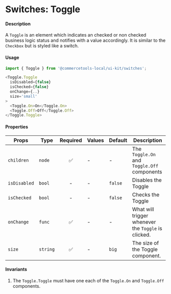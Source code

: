 # Switches: Toggle

#### Description

A `Toggle` is an element which indicates an checked or non checked business logic status and
notifies with a value accordingly. It is similar to the `Checkbox` but is styled
like a switch.

#### Usage

```js
import { Toggle } from '@commercetools-local/ui-kit/switches';

<Toggle.Toggle
  isDisabled={false}
  isChecked={false}
  onChange={..}
  size='small'
>
  <Toggle.On>On</Toggle.On>
  <Toggle.Off>Off</Toggle.Off>
</Toggle.Toggle>
```

#### Properties

| Props        | Type     | Required | Values | Default | Description                                         |
| ------------ | -------- | :------: | ------ | ------- | --------------------------------------------------- |
| `children`   | `node`   |    ✅    | -      | -       | The `Toggle.On` and `Toggle.Off` components         |
| `isDisabled` | `bool`   |    -     | -      | `false` | Disables the Toggle                                 |
| `isChecked`  | `bool`   |    -     | -      | `false` | Checks the Toggle                                   |
| `onChange`   | `func`   |    ✅    | -      | -       | What will trigger whenever the `Toggle` is clicked. |
| `size`       | `string` |    ✅    | -      | `big`   | The size of the Toggle component.                   |

#### Invariants

1. The `Toggle.Toggle` must have one each of the `Toggle.On` and `Toggle.Off` components.
